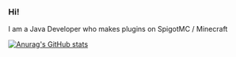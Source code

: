 ### Hi!

I am a Java Developer who makes plugins on SpigotMC / Minecraft

[![Anurag's GitHub stats](https://github-readme-stats.vercel.app/api?username=OllieJW&?theme=radical)](https://github.com/anuraghazra/github-readme-stats)
